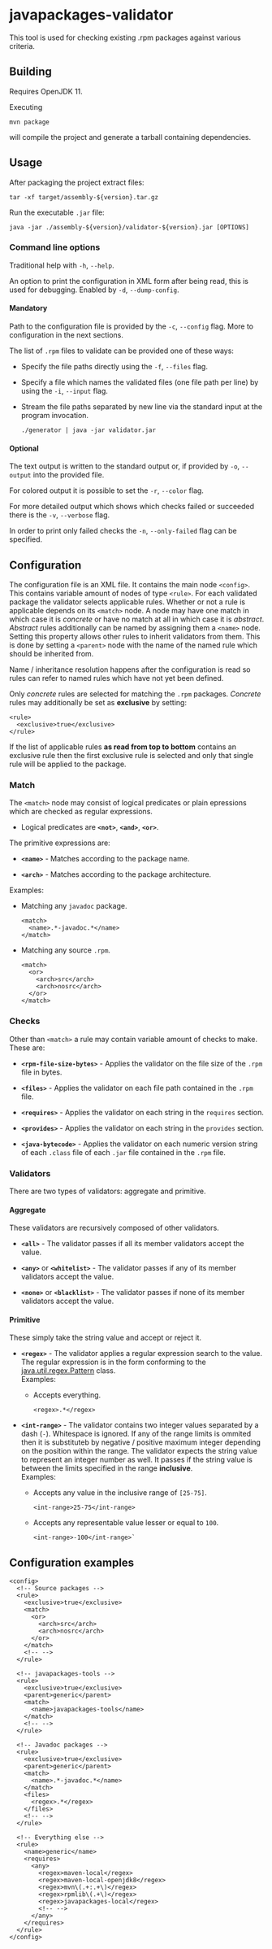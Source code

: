 # javapackages-validator

This tool is used for checking existing .rpm packages against various criteria.

## Building

Requires OpenJDK 11.

Executing

	mvn package

will compile the project and generate a tarball containing dependencies.

## Usage

After packaging the project extract files:

	tar -xf target/assembly-${version}.tar.gz

Run the executable `.jar` file:

	java -jar ./assembly-${version}/validator-${version}.jar [OPTIONS]

### Command line options

Traditional help with `-h`, `--help`.

An option to print the configuration in XML form after being read, this is used
for debugging. Enabled by `-d`, `--dump-config`.

#### Mandatory

Path to the configuration file is provided by the `-c`, `--config` flag.
More to configuration in the next sections.

The list of `.rpm` files to validate can be provided one of these ways:

* Specify the file paths directly using the `-f`, `--files` flag.

* Specify a file which names the validated files (one file path per line) by
using the `-i`, `--input` flag.

* Stream the file paths separated by new line via the standard input at
the program invocation.

	  ./generator | java -jar validator.jar

#### Optional

The text output is written to the standard output or, if provided by `-o`,
`--output` into the provided file.

For colored output it is possible to set the `-r`, `--color` flag.

For more detailed output which shows which checks failed or succeeded there is
the `-v`, `--verbose` flag.

In order to print only failed checks the `-n`, `--only-failed` flag can be
specified.


## Configuration

The configuration file is an XML file.
It contains the main node `<config>`. This contains variable amount of nodes of
type `<rule>`. For each validated package the validator selects applicable
rules. Whether or not a rule is applicable depends on its `<match>` node. A node
may have one match in which case it is *concrete* or have no match at all in
which case it is *abstract*. *Abstract* rules additionally can be named by
assigning them a `<name>` node. Setting this property allows other rules to
inherit validators from them. This is done by setting a `<parent>` node with
the name of the named rule which should be inherited from.

Name / inheritance resolution happens after the configuration is read so rules
can refer to named rules which have not yet been defined.

Only *concrete* rules are selected for matching the `.rpm` packages.
*Concrete* rules may additionally be set as **exclusive** by setting:

	<rule>
	  <exclusive>true</exclusive>
	</rule>

If the list of applicable rules **as read from top to bottom** contains an
exclusive rule then the first exclusive rule is selected and only that single
rule will be applied to the package.

### Match

The `<match>` node may consist of logical predicates or plain epressions which
are checked as regular expressions.

* Logical predicates are **`<not>`**, **`<and>`**, **`<or>`**.

The primitive expressions are:

* **`<name>`** -
Matches according to the package name.

* **`<arch>`** -
Matches according to the package architecture.

Examples:

* Matching any `javadoc` package.

	  <match>
	    <name>.*-javadoc.*</name>
	  </match>

* Matching any source `.rpm`.

	  <match>
	    <or>
	      <arch>src</arch>
	      <arch>nosrc</arch>
	    </or>
	  </match>

### Checks

Other than `<match>` a rule may contain variable amount of checks to make. These
are:

* **`<rpm-file-size-bytes>`** -
Applies the validator on the file size of the `.rpm` file in bytes.

* **`<files>`** -
Applies the validator on each file path contained in the `.rpm` file.

* **`<requires>`** -
Applies the validator on each string in the `requires` section.

* **`<provides>`** -
Applies the validator on each string in the `provides` section.

* **`<java-bytecode>`** -
Applies the validator on each numeric version string of each `.class` file of
each `.jar` file contained in the `.rpm` file.

### Validators

There are two types of validators: aggregate and primitive.

#### Aggregate

These validators are recursively composed of other validators.

* **`<all>`** -
The validator passes if all its member validators accept the value.

* **`<any>`** or  **`<whitelist>`** -
The validator passes if any of its member validators accept the value.

* **`<none>`** or  **`<blacklist>`** -
The validator passes if none of its member validators accept the value.

#### Primitive

These simply take the string value and accept or reject it.

* **`<regex>`** -
The validator applies a regular expression search to the value. The regular
expression is in the form conforming to the [java.util.regex.Pattern](
https://docs.oracle.com/javase/8/docs/api/java/util/regex/Pattern.html
)
class.<br>
Examples:

	* Accepts everything.
	
		  <regex>.*</regex>

* **`<int-range>`** -
The validator contains two integer values separated by a dash (`-`). Whitespace
is ignored. If any of the range limits is ommited then it is substituteb by
negative / positive maximum integer depending on the position within the range.
The validator expects the string value to represent an integer number as well.
It passes if the string value is between the limits specified in the range
**inclusive**.<br>
Examples:

	* Accepts any value in the inclusive range of `[25-75]`.
	
		  <int-range>25-75</int-range>
			
	* Accepts any representable value lesser or equal to `100`.
	
		  <int-range>-100</int-range>`

## Configuration examples

	<config>
	  <!-- Source packages -->
	  <rule>
	    <exclusive>true</exclusive>
	    <match>
	      <or>
	        <arch>src</arch>
	        <arch>nosrc</arch>
	      </or>
	    </match>
	    <!-- -->
	  </rule>
	  
	  <!-- javapackages-tools -->
	  <rule>
	    <exclusive>true</exclusive>
	    <parent>generic</parent>
	    <match>
	      <name>javapackages-tools</name>
	    </match>
	    <!-- -->
	  </rule>
	  
	  <!-- Javadoc packages -->
	  <rule>
	    <exclusive>true</exclusive>
	    <parent>generic</parent>
	    <match>
	      <name>.*-javadoc.*</name>
	    </match>
	    <files>
	      <regex>.*</regex>
	    </files>
	    <!-- -->
	  </rule>
	  
	  <!-- Everything else -->
	  <rule>
	    <name>generic</name>
	    <requires>
	      <any>
	        <regex>maven-local</regex>
	        <regex>maven-local-openjdk8</regex>
	        <regex>mvn\(.+:.+\)</regex>
	        <regex>rpmlib\(.+\)</regex>
	        <regex>javapackages-local</regex>
	        <!-- -->
	      </any>
	    </requires>
	  </rule>
	</config>
